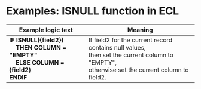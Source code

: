 
# Examples: ISNULL function in ECL 

|Example logic text|Meaning|
|------------------|-------|
|**IF ISNULL({field2})<br>&nbsp;&nbsp;&nbsp;&nbsp;THEN COLUMN = "EMPTY"<br>&nbsp;&nbsp;&nbsp;&nbsp;ELSE COLUMN = {field2}<br>ENDIF**|If field2 for the current record contains null values,<br>then set the current column to "EMPTY",<br>otherwise set the current column to field2.|

